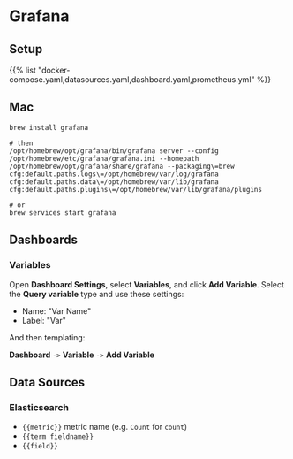 # Grafana

## Setup

{{% list "docker-compose.yaml,datasources.yaml,dashboard.yaml,prometheus.yml" %}}

## Mac

```shell
brew install grafana

# then
/opt/homebrew/opt/grafana/bin/grafana server --config /opt/homebrew/etc/grafana/grafana.ini --homepath /opt/homebrew/opt/grafana/share/grafana --packaging\=brew cfg:default.paths.logs\=/opt/homebrew/var/log/grafana cfg:default.paths.data\=/opt/homebrew/var/lib/grafana cfg:default.paths.plugins\=/opt/homebrew/var/lib/grafana/plugins

# or
brew services start grafana
```

## Dashboards

### Variables

Open __Dashboard Settings__, select __Variables__, and click __Add Variable__. Select the __Query variable__ type and use these settings:

- Name:  "Var Name"
- Label: "Var"

And then templating:

__Dashboard__ `->` __Variable__ `->` __Add Variable__


## Data Sources

### Elasticsearch

- `{{metric}}` metric name (e.g. `Count` for `count`)
- `{{term fieldname}}`
- `{{field}}`

